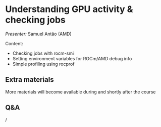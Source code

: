 # Understanding GPU activity & checking jobs

*Presenter:* Samuel Antão (AMD)

Content:

-   Checking jobs with rocm-smi
-   Setting environment variables for ROCm/AMD debug info
-   Simple profiling using rocprof


<!--
A video recording will follow.
-->

<!--
<video src="https://462000265.lumidata.eu/ai-20251008/recordings/04_CheckingGPU.mp4" controls="controls"></video>
-->


## Extra materials

More materials will become available during and shortly after the course


<!--
-   [Presentation slides](https://462000265.lumidata.eu/ai-20251008/files/LUMI-ai-20251008-04-Understanding_GPU_activity.pdf)

-   [Hands-on exercises](E04_CheckingGPU.md)
-->


## Q&A

/
